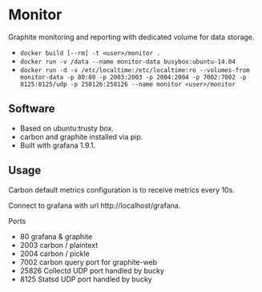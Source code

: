 # Monitor

Graphite monitoring and reporting with dedicated volume for data storage.

* `docker build [--rm] -t <user>/monitor .`
* `docker run -v /data --name monitor-data busybox:ubuntu-14.04`
* `docker run -d -v /etc/localtime:/etc/localtime:ro --volumes-from monitor-data -p 80:80 -p 2003:2003 -p 2004:2004 -p 7002:7002 -p 8125:8125/udp -p 258126:258126 --name monitor <user>/monitor`

## Software

* Based on ubuntu:trusty box.
* carbon and graphite installed via pip.
* Built with grafana 1.9.1.

## Usage
Carbon default metrics configuration is to receive metrics every 10s.

Connect to grafana with url http://localhost/grafana.

Ports

* 80   grafana & graphite
* 2003 carbon / plaintext
* 2004 carbon / pickle
* 7002 carbon query port for graphite-web
* 25826 Collectd UDP port handled by bucky
* 8125 Statsd UDP port handled by bucky

